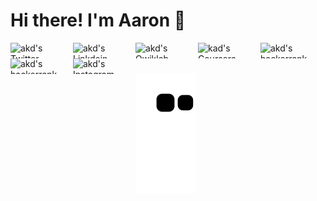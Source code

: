 # Hi there! I'm Aaron 👋
<a href="https://twitter.com/aaronhaddad_">
  <img align="left" alt="akd's Twitter" width="100px" height="25px" src="https://img.shields.io/badge/Twitter-1DA1F2?style=for-the-badge&logo=Twitter&logoColor=white" />
</a>
<a href="https://www.linkedin.com/in/haddadaaron/">
  <img align="left" alt="akd's Linkdein" width="100px" height="25px" src="https://img.shields.io/badge/Linkedin-0A66C2?style=for-the-badge&logo=Linkedin&logoColor=white" />
</a>
<a href="https://www.qwiklabs.com/public_profiles/e4a32e85-10e8-4f7d-9c0f-f825feeb91cd">
  <img align="left" alt="akd's Qwiklab" width="100px" height="25px" src="https://img.shields.io/badge/Qwiklabs-F5CD0E?style=for-the-badge&logo=Qwiklabs&logoColor=black" />
</a>
  <a href="https://www.coursera.org/user/7d6bccbfe3f5d6757038594112fd23af">
  <img align="left" alt="kad's Coursera" width="100px" height="25px" src="https://img.shields.io/badge/Coursera-0056D2?style=for-the-badge&logo=Coursera&logoColor=white" />
</a>
<a href="https://www.credly.com/users/aaronhaddad_/badges">
  <img align="left" alt="akd's hackerrank" width="100px" height="25px" src="https://img.shields.io/badge/Credly-005850?style=for-the-badge&logo=Credly&logoColor=white" />
</a>
<a href="https://www.hackerrank.com/aaronhaddad_">
  <img align="left" alt="akd's hackerrank" width="100px" height="25px" src="https://img.shields.io/badge/HackerRank-2EC866?style=for-the-badge&logo=HackerRank&logoColor=black" />
</a>
<a href="https://www.instagram.com/aaronhaddad_/">
  <img align="left" alt="akd's Instagram" width="100px" height="25px" src="https://img.shields.io/badge/Instagram-E4405F?style=for-the-badge&logo=instagram&logoColor=white" />
</a>
<br><br>


![snake svg](https://github.com/adityamangal1/adityamangal1/blob/output/github-contribution-grid-snake.svg)
